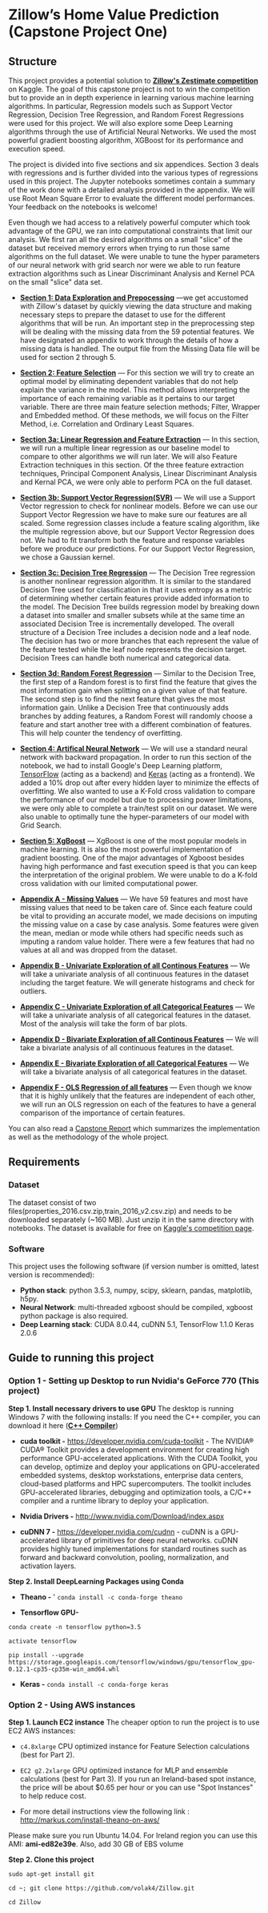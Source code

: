 # Zillow’s Home Value Prediction (Capstone Project One)

## Structure

This project provides a potential solution to **[Zillow's Zestimate competition](https://www.kaggle.com/c/zillow-prize-1)** on Kaggle. The goal of this capstone project is not to win the competition but to provide an in depth experience in learning various machine learning algorithms. In particular, Regression models such as Support Vector Regression, Decision Tree Regression, and Random Forest Regressions were used for this project. We will also explore some Deep Learning algorithms through the use of Artificial Neural Networks. We used the most powerful gradient boosting algorithm, XGBoost for its performance and execution speed.


The project is divided into five sections and six appendices. Section 3 deals with regressions and is further divided into the various types of regressions used in this project. The Jupyter notebooks sometimes contain a summary of the work done with a detailed analysis provided in the appendix. We will use Root Mean Square Error to evaluate the different model performances. Your feedback on the notebooks is welcome!

Even though we had access to a relatively powerful computer which took advantage of the GPU, we ran into computational constraints that limit our analysis. We first ran all the desired algorithms on a small "slice" of the dataset but received memory errors when trying to run those same algorithms on the full dataset. We were unable to tune the hyper parameters of our neural network with grid search nor were we able to run feature extraction algorithms such as Linear Discriminant Analysis and Kernel PCA on the small "slice" data set.


* **[Section 1: Data Exploration and Prepocessing](Section1_Data_PreprocessingExplore.ipynb)** —we get accustomed with Zillow's dataset by quickly viewing the data structure and making necessary steps to prepare the dataset to use for the different algorithms that will be run. An important step in the preprocessing step will be dealing with the missing data from the 59 potential features. We have designated an appendix to work through the details of how a missing data is handled. The output file from the Missing Data file will be used for section 2 through 5. 


* **[Section 2: Feature Selection](Section2_FeatureSelection.ipynb)** — For this section we will try to create an optimal model by eliminating dependent variables that do not help explain the variance in the model. This method allows interpreting the importance of each remaining variable as it pertains to our target variable. There are three main feature selection methods; Filter, Wrapper and Embedded method. Of these methods, we will focus on the Filter Method, i.e. Correlation and Ordinary Least Squares. 


* **[Section 3a: Linear Regression and Feature Extraction](Section3a_Regression.ipynb)** — In this section, we will run a multiple linear regression as our baseline model to compare to other algorithms we will run later. We will also Feature Extraction techniques in this section. Of the three feature extraction techniques, Principal Component Analysis, Linear Discriminant Analysis and Kernal PCA, we were only able to perform PCA on the full dataset. 


* **[Section 3b: Support Vector Regression(SVR)](Section3b_SVR.ipynb)** — We will use a Support Vector regression to check for nonlinear models. Before we can use our Support Vector Regression we have to make sure our features are all scaled. Some regression classes include a feature scaling algorithm, like the multiple regression above, but our Support Vector Regression does not. We had to fit transform both the feature and response variables before we produce our predictions.   For our Support Vector Regression, we chose a Gaussian kernel.  


* **[Section 3c: Decision Tree Regression](Section3c_DecisionTree.ipynb)** — The Decision Tree regression is another nonlinear regression algorithm. It is similar to the standared Decision Tree used for classification in that it uses entropy as a metric of determining whether certain features provide added information to the model. The Decision Tree builds regression model by breaking down a dataset into smaller and smaller subsets while at the same time an associated Decision Tree is incrementally developed. The overall structure of a Decision Tree includes a decision node and a leaf node. The decision has two or more branches that each represent the value of the feature tested while the leaf node represents the decision target. Decision Trees can handle both numerical and categorical data. 


* **[Section 3d: Random Forest Regression](Section3d_RandomForest.ipynb)** — Similar to the Decision Tree, the first step of a Random forest is to first find the feature that gives the most information gain when splitting on a given value of that feature. The second step is to find the next feature that gives the most information gain. Unlike a Decision Tree that continuously adds branches by adding features, a Random Forest will randomly choose a feature and start another tree with a different combination of features. This will help counter the tendency of overfitting. 


* **[Section 4: Artifical Neural Network](Section4_NeuralNetwork.ipynb)** — We will use a standard neural network with backward propagation. In order to run this section of the notebook, we had to install Google's Deep Learning platform, [TensorFlow](https://www.tensorflow.org/) (acting as a backend) and [Keras](https://keras.io/) (acting as a frontend). We added a 10% drop out after every hidden layer to minimize the effects of overfitting. We also wanted to use a K-Fold cross validation to compare the performance of our model but due to processing power limitations, we were only able to complete a train/test split on our dataset. We were also unable to optimally tune the hyper-parameters of our model with Grid Search.


* **[Section 5: XgBoost](Section5_XGBoost.ipynb)** — XgBoost is one of the most popular models in machine learning. It is also the most powerful implementation of gradient boosting. One of the major advantages of Xgboost besides having high performance and fast execution speed is that you can keep the interpretation of the original problem.  We were unable to do a K-fold cross validation  with our limited computational power.





* **[Appendix A - Missing Values](Section6_AppendixA_MissingData.py)** — We have 59 features and most have missing values that need to be taken care of. Since each feature could be vital to providing an accurate model, we made decisions on imputing the missing value on a case by case analysis. Some features were given the mean, median or mode while others had specific needs such as imputing a random value holder. There were a few features that had no values at all and was dropped from the dataset.


* **[Appendix B - Univariate Exploration of all Continous Features](Section6_AppendixB_UniCat.py)** — We will take a univariate analysis of all continuous features in the dataset including the target feature. We will generate histograms and check for outliers. 


* **[Appendix C - Univariate Exploration of all Categorical Features](Section6_AppendixC_BiVarCont.py)** — We will take a univariate analysis of all categorical features in the dataset. Most of the analysis will take the form of bar plots.


* **[Appendix D - Bivariate Exploration of all Continous Features](Section6_AppendixD_BiVarCat.py)** — We will take a bivariate analysis of all continuous features in the dataset.


* **[Appendix E - Bivariate Exploration of all Categorical Features](Section6_AppendixE_BiVarCat.py)** — We will take a bivariate analysis of all categorical features in the dataset.


* **[Appendix F - OLS Regression of all features](Section6_AppendixF_OLS_Regression_of_All_Features.ipynb)** — Even though we know that it is highly unlikely that the features are independent of each other, we will run an OLS regression on each of the features to have a general comparison of the importance of certain features.



You can also read a [Capstone Report](report.pdf) which summarizes the implementation as well as the methodology of the whole project.



## Requirements

### Dataset

The dataset consist of two files(properties_2016.csv.zip,train_2016_v2.csv.zip) and needs to be downloaded separately (~160 MB). Just unzip it in the same directory with notebooks. The dataset is available for free on [Kaggle's competition page](https://www.kaggle.com/c/zillow-prize-1/data).


### Software

This project uses the following software (if version number is omitted, latest version is recommended):


* **Python stack**: python 3.5.3, numpy, scipy, sklearn, pandas, matplotlib, h5py.
* **Neural Network**: multi-threaded xgboost should be compiled, xgboost python package is also required.
* **Deep Learning stack**: CUDA 8.0.44, cuDNN 5.1, TensorFlow 1.1.0 Keras 2.0.6


## Guide to running this project

### Option 1 - Setting up Desktop to run  Nvidia's GeForce 770 (This project)

**Step 1. Install necessary drivers to use GPU**
The desktop is running Windows 7 with the following installs:
If you need the C++ compiler, you can download it here (**[C++ Compiler](http://landinghub.visualstudio.com/visual-cpp-build-tools)**) 

* **cuda toolkit -** https://developer.nvidia.com/cuda-toolkit -  The NVIDIA® CUDA® Toolkit provides a development environment for creating high performance GPU-accelerated applications. With the CUDA Toolkit, you can develop, optimize and deploy your applications on GPU-accelerated embedded systems, desktop workstations, enterprise data centers, cloud-based platforms and HPC supercomputers. The toolkit includes GPU-accelerated libraries, debugging and optimization tools, a C/C++ compiler and a runtime library to deploy your application.

* **Nvidia Drivers -** http://www.nvidia.com/Download/index.aspx

* **cuDNN 7 -** https://developer.nvidia.com/cudnn - cuDNN is a GPU-accelerated library of primitives for deep neural networks. cuDNN provides highly tuned implementations for standard routines such as forward and backward convolution, pooling, normalization, and activation layers.

**Step 2. Install DeepLearning Packages using Conda**
* **Theano -** ' `conda install -c conda-forge theano`

* **Tensorflow GPU-** 

 `conda create -n tensorflow python=3.5`
 
 `activate tensorflow`
 
 `pip install --upgrade https://storage.googleapis.com/tensorflow/windows/gpu/tensorflow_gpu-0.12.1-cp35-cp35m-win_amd64.whl`


* **Keras -** `conda install -c conda-forge keras`

### Option 2 - Using AWS instances

**Step 1. Launch EC2 instance**
The cheaper option to run the project is to use EC2 AWS instances:

* `c4.8xlarge` CPU optimized instance for Feature Selection calculations (best for Part 2).
* `EC2 g2.2xlarge` GPU optimized instance for MLP and ensemble calculations (best for Part 3). If you run an Ireland-based spot instance, the price will be about $0.65 per hour or you can use "Spot Instances" to help reduce cost.

* For more detail instructions view the following link : http://markus.com/install-theano-on-aws/

Please make sure you run Ubuntu 14.04. For Ireland region you can use this AMI: **ami-ed82e39e**. Also, add 30 GB of EBS volume 

**Step 2. Clone this project**

`sudo apt-get install git`

`cd ~; git clone https://github.com/volak4/Zillow.git`

`cd Zillow`
